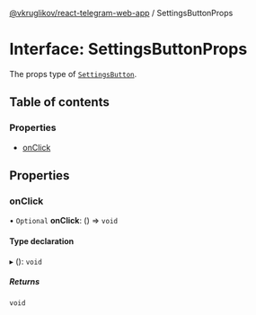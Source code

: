 [@vkruglikov/react-telegram-web-app](../README.md) / SettingsButtonProps

# Interface: SettingsButtonProps

The props type of [`SettingsButton`](../README.md#settingsbutton).

## Table of contents

### Properties

- [onClick](SettingsButtonProps.md#onclick)

## Properties

### onClick

• `Optional` **onClick**: () => `void`

#### Type declaration

▸ (): `void`

##### Returns

`void`
